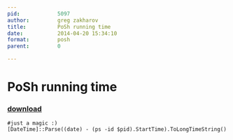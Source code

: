 ```yaml
---
pid:            5097
author:         greg zakharov
title:          PoSh running time
date:           2014-04-20 15:34:10
format:         posh
parent:         0

---
```


# PoSh running time

### [download](//scripts/5097.ps1)



```posh
#just a magic :)
[DateTime]::Parse((date) - (ps -id $pid).StartTime).ToLongTimeString()
```
